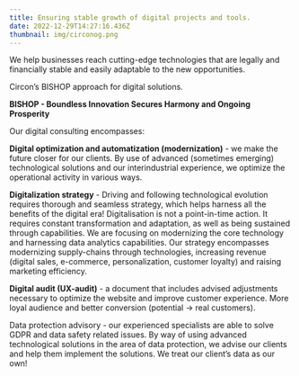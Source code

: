 ```yaml
---
title: Ensuring stable growth of digital projects and tools.
date: 2022-12-29T14:27:16.436Z
thumbnail: img/circonog.png
---
```

We help businesses reach cutting-edge technologies that are legally and financially stable and easily adaptable to the new opportunities.



Circon’s BISHOP approach for digital solutions. 

**BISHOP - Boundless Innovation Secures Harmony and Ongoing Prosperity**



Our digital consulting encompasses: 



**Digital optimization and automatization (modernization)** - we make the future closer for our clients. By use of advanced (sometimes emerging) technological solutions and our interindustrial experience, we optimize the operational activity in various ways. 



**Digitalization strategy** - Driving and following technological evolution requires thorough and seamless strategy, which helps harness all the benefits of the digital era! Digitalisation is not a point-in-time action. It requires constant transformation and adaptation, as well as being sustained through capabilities. We are focusing on modernizing the core technology and harnessing data analytics capabilities. Our strategy encompasses modernizing supply-chains through technologies, increasing revenue (digital sales, e-commerce, personalization, customer loyalty) and raising marketing efficiency.



**Digital audit (UX-audit)** - a document that includes advised adjustments necessary to optimize the website and improve customer experience. More loyal audience and better conversion (potential -> real customers).



Data protection advisory - our experienced specialists are able to solve GDPR and data safety related issues. By way of using advanced technological solutions in the area of data protection, we advise our clients and help them implement the solutions. We treat our client’s data as our own!